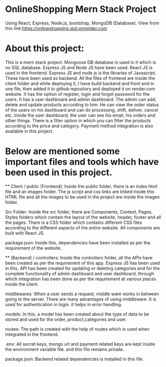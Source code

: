 # OnlineShopping Mern Stack Project
Using React, Express, Node.js, bootstrap, MongoDB (Database).
View from this link:https://onlineshopping-aizl.onrender.com


# About this project:
This is a mern stack project. Mongoose DB database is used in it which is no SQL database. Express JS and Node JS have been used. React JS is used in the frontend. Express JS and node js is the libraries of Javascript. These have been used as backend. All the files of frontend are inside the client folder and while deploying it, I have build backend and front end in one file, then added it to github repository and deployed it on render.com website.
It has the option of register, login and forget password for the users. It has a user dashboard and admin dashboard. The admin can add, delete and update products according to him. He can view the order status of the users on his dashboard and can do processing, shift, deliver, cancel etc. Inside the user dashboard, the user can see his email, his orders and other things. There is a  filter option in which you can filter the products according to the price and category. Payment method integration is also available in this project. 

# Below are mentioned some important files and tools which have been used in this project.

** Client / public (Frontend): Inside the public folder, there is an index.html file and an images folder. The js script and css links are linked inside this HTML file and all the images to be used in the project are inside the images folder.

Src Folder: Inside the src folder, there are Components, Context, Pages, Styles folders which contain the layout of the website, header, footer and all the pages. There is a CSS folder which contains different CSS files according to the different aspects of the entire website. All components are built with React JS.

package.json: Inside this, dependencies have been installed as per the requirement of the website.

** (Backend) / controllers: Inside the controllers folder, all the APIs have been created as per the requirement of this app. Express JS has been used in this. API has been created for updating or deleting categories and for the complete functionality of admin dashboard and user dashboard, through which integration has been done as per the requirement at various places inside the client.

middlewares: When a user sends a request, middle ware works in between going to the server. There are many advantages of using middleware. It is used for authentication in login. it helps in error handling.

models: In this, a model has been created about the type of data to be stored and used for the order, product,categories and user.

routes: The path is created with the help of routes which is used when integrated in the frontend.

.env: All secret keys, mongo url and payment related keys are kept inside the environment variable file. and this file remains private.

package.json: Backend related dependencies is installed in this file.
